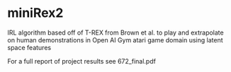 # miniRex2
IRL algorithm based off of T-REX from Brown et al. to play and extrapolate on human demonstrations in Open AI Gym atari game domain using latent space features

For a full report of project results see 672_final.pdf
